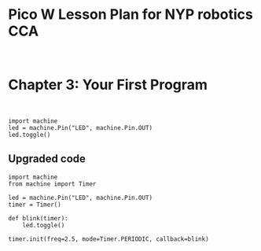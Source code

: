 # Pico W Lesson Plan for NYP robotics CCA
<br>

# Chapter 3: Your First Program
<br>

```
import machine
led = machine.Pin("LED", machine.Pin.OUT)
led.toggle()
```

## Upgraded code<br>

```
import machine
from machine import Timer

led = machine.Pin("LED", machine.Pin.OUT)
timer = Timer()

def blink(timer):
    led.toggle()

timer.init(freq=2.5, mode=Timer.PERIODIC, callback=blink)
```
